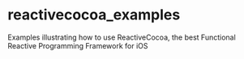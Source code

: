 reactivecocoa_examples
======================

Examples illustrating how to use ReactiveCocoa, the best Functional Reactive Programming Framework for iOS
